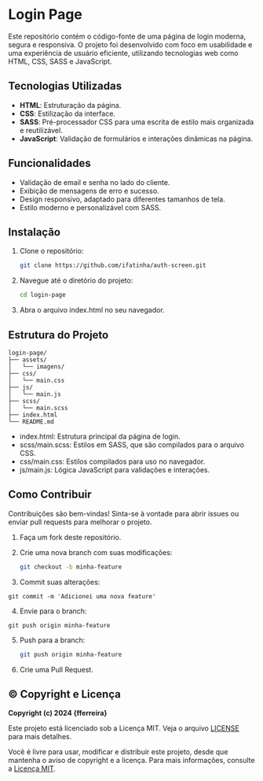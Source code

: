 # Login Page

Este repositório contém o código-fonte de uma página de login moderna, segura e responsiva. O projeto foi desenvolvido com foco em usabilidade e uma experiência de usuário eficiente, utilizando tecnologias web como HTML, CSS, SASS e JavaScript.

## Tecnologias Utilizadas

- **HTML**: Estruturação da página.
- **CSS**: Estilização da interface.
- **SASS**: Pré-processador CSS para uma escrita de estilo mais organizada e reutilizável.
- **JavaScript**: Validação de formulários e interações dinâmicas na página.

## Funcionalidades

- Validação de email e senha no lado do cliente.
- Exibição de mensagens de erro e sucesso.
- Design responsivo, adaptado para diferentes tamanhos de tela.
- Estilo moderno e personalizável com SASS.

## Instalação

1. Clone o repositório:

   ```bash
   git clone https://github.com/ifatinha/auth-screen.git
   ```
   
2. Navegue até o diretório do projeto:

   ```bash
   cd login-page
   ```

3. Abra o arquivo index.html no seu navegador.

## Estrutura do Projeto

  ```
  login-page/
  ├── assets/
  │   └── imagens/
  ├── css/
  │   └── main.css
  ├── js/
  │   └── main.js
  ├── scss/
  │   └── main.scss
  ├── index.html
  └── README.md
  ```

- index.html: Estrutura principal da página de login.
- scss/main.scss: Estilos em SASS, que são compilados para o arquivo CSS.
- css/main.css: Estilos compilados para uso no navegador.
- js/main.js: Lógica JavaScript para validações e interações.

## Como Contribuir

Contribuições são bem-vindas! Sinta-se à vontade para abrir issues ou enviar pull requests para melhorar o projeto.

1. Faça um fork deste repositório.
   
2. Crie uma nova branch com suas modificações:
   
   ```bash
   git checkout -b minha-feature
   ```
   
3. Commit suas alterações:
  
  ```
  git commit -m 'Adicionei uma nova feature'
  ```

4. Envie para o branch:

 ```
 git push origin minha-feature
 ```

5. Push para a branch:

   ```bash
   git push origin minha-feature
   ```
6. Crie uma Pull Request.

## ©️ Copyright e Licença

**Copyright (c) 2024 {fferreira}**

Este projeto está licenciado sob a Licença MIT. Veja o arquivo [LICENSE](LICENSE) para mais detalhes.

Você é livre para usar, modificar e distribuir este projeto, desde que mantenha o aviso de copyright e a licença. Para mais informações, consulte a [Licença MIT](https://opensource.org/licenses/MIT).
